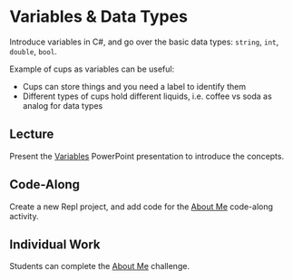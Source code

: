 # Variables & Data Types
Introduce variables in C#, and go over the basic data types: `string`, `int`, `double`, `bool`.

Example of cups as variables can be useful:
- Cups can store things and you need a label to identify them
- Different types of cups hold different liquids, i.e. coffee vs soda as analog for data types

## Lecture
Present the [Variables](Variables.pptx) PowerPoint presentation to introduce the concepts.

## Code-Along
Create a new Repl project, and add code for the [About Me](AboutMeCodeAlong.md) code-along activity.

## Individual Work
Students can complete the [About Me](AboutMeChallenge.md) challenge.